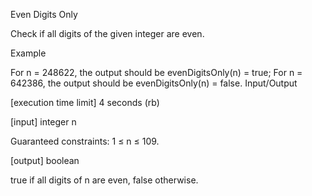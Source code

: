 Even Digits Only

Check if all digits of the given integer are even.

Example

For n = 248622, the output should be
evenDigitsOnly(n) = true;
For n = 642386, the output should be
evenDigitsOnly(n) = false.
Input/Output

[execution time limit] 4 seconds (rb)

[input] integer n

Guaranteed constraints:
1 ≤ n ≤ 109.

[output] boolean

true if all digits of n are even, false otherwise.